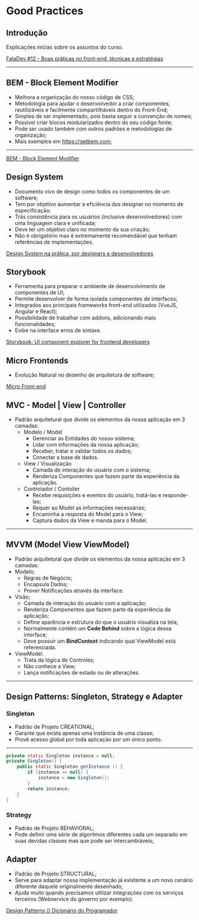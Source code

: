 # Good Practices

## Introdução

Explicações inicias sobre os assuntos do curso.

[FalaDev #12 - Boas práticas no front-end, técnicas e estratégias](https://open.spotify.com/episode/4RhhCrkQlTx6MehkuODDMN)

---

## BEM - Block Element Modifier

- Melhora a organização do nosso código de CSS;
- Metodologia para ajudar o desenvolvedor a criar componentes, reutilizáveis e facilmente compartilháveis dentro do Front-End;
- Simples de ser implementado, pois basta seguir a convenção de nomes;
- Possível criar blocos modularizados dentro do seu código fonte;
- Pode ser usado também com outros padrões e metodologias de organização;
- Mais exemplos em https://getbem.com;

---

[BEM - Block Element Modifier](https://getbem.com/)

## Design System

- Documento vivo de design como todos os componentes de um software;
- Tem por objetivo aumentar a eficiência dos designer no momento de especificação;
- Trás consistência para os usuários (inclusive desenvolvedores) com uma linguagem clara e unificada;
- Deve ter um objetivo claro no momento da sua criação;
- Não é obrigatório mas é extremamente recomendável que tenham referências de implementações.

[Design System na prática, por designers e desenvolvedores](https://eng.dito.com.br/design-system-na-pratica-por-designers-e-desenvolvedores)

## Storybook

- Ferramenta para preparar o ambiente de desenvolvimento de componentes de UI;
- Permite desenvolver de forma isolada componentes de interfaces;
- Integrados aos principais frameworks front-end utilizados (VueJS, Angular e React);
- Possibilidade de trabalhar com addons, adicionando mais funcionalidades;
- Exibe na interface erros de sintaxe.

[Storybook: UI component explorer for frontend developers](https://storybook.js.org/)

## Micro Frontends

- Evolução Natural no desenho de arquitetura de software;

[Micro Front-end](https://medium.com/@danielfernandes/micro-front-end-a9d654a67528)

## MVC - Model | View | Controller

- Padrão arquitetural que divide os elementos da nossa aplicação em 3 camadas:
    - Modelo / Model
        - Gerenciar as Entidades do nosso sistema;
        - Lidar com informações da nossa aplicação;
        - Receber, tratar e validar todos os dados;
        - Conectar a base de dados.
    - View / Visualização
        - Camada de interação do usuário com o sistema;
        - Renderiza Componentes que fazem parte da experiência da aplicação.
    - Controlador / Contoller
        - Recebe requisições e eventos do usuário, tratá-las e responde-las;
        - Requer ao Model as informações necessárias;
        - Encaminha a resposta do Model para o View;
        - Captura dados da View e manda para o Model.

---

## **MVVM (Model View ViewModel)**

- Padrão arquitetural que divide os elementos da nossa aplicação em 3 camadas:
- Modelo;
    - Regras de Negócio;
    - Encapsula Dados;
    - Prover Notificações através da interface.
- Visão;
    - Camada de interação do usuário com a aplicação;
    - Renderiza Componentes que fazem parte da experiência da aplicação;
    - Define aparência e estrutura do que o usuário visualiza na tela;
    - Normalmente contém um **Code Behind** sobre a lógica dessa interface;
    - Deve possuir um **BindContext** indicando qual ViewModel está referenciada.
- ViewModel.
    - Trata da lógica de Controles;
    - Não conhece a View;
    - Lança notificações de estado ou de alterações.

---

## **Design Patterns: Singleton, Strategy e Adapter**

### Singleton

- Padrão de Projeto CREATIONAL;
- Garante que exista apenas uma instância de uma classe;
- Provê acesso global por toda aplicação por um único ponto.

---

```java
private static Singleton instance = null;
private Singleton() {
	public static Singleton getInstance () {
		if (instance == null) {
			instance = new Singleton();
		}
		return instance;
	}
}

```

### **Strategy**

- Padrão de Projeto BEHAVIORAL;
- Pode definir uma série de algoritmos diferentes cada um separado em suas devidas classes mas que pode ser intercambiáveis;

## **Adapter**

- Padrão de Projeto STRUCTURAL;
- Serve para adaptar nossa implementação já existente a um novo cenário diferente daquele originalmente desenhado;
- Ajuda muito quando precisamos utilizar integrações com os serviços terceiros (Webservice do governo por exemplo).

[Design Patterns // Dicionário do Programador](https://www.youtube.com/watch?v=J-lHpiu-Twk)